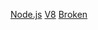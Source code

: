 [Node.js](http://nodejs.org/)
[V8](http://dsca4145..evelopers.google.com/v8/)
[Broken](http:///develo..pgle.com/v8/)